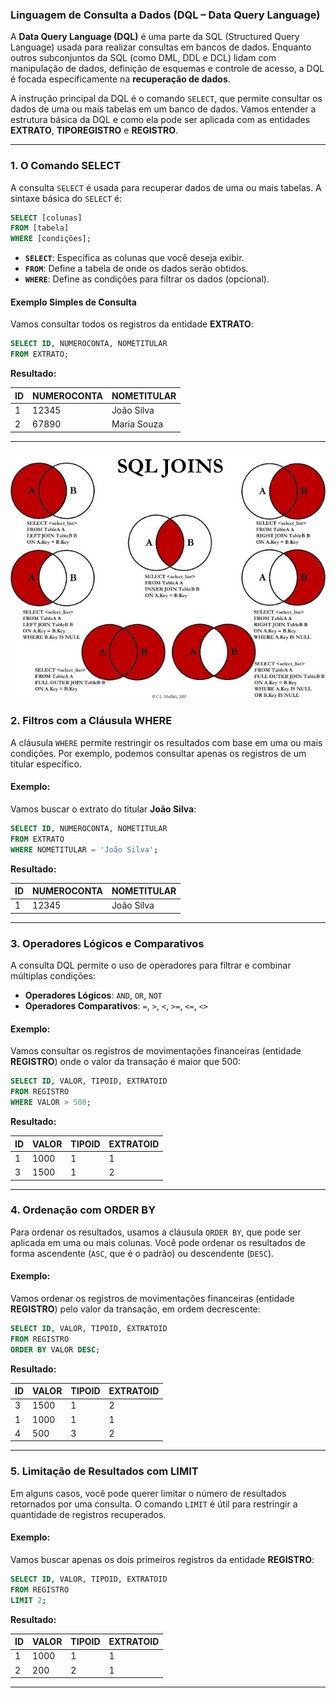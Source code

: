 ### Linguagem de Consulta a Dados (DQL – Data Query Language)

A **Data Query Language (DQL)** é uma parte da SQL (Structured Query Language) usada para realizar consultas em bancos de dados. Enquanto outros subconjuntos da SQL (como DML, DDL e DCL) lidam com manipulação de dados, definição de esquemas e controle de acesso, a DQL é focada especificamente na **recuperação de dados**.

A instrução principal da DQL é o comando `SELECT`, que permite consultar os dados de uma ou mais tabelas em um banco de dados. Vamos entender a estrutura básica da DQL e como ela pode ser aplicada com as entidades **EXTRATO**, **TIPOREGISTRO** e **REGISTRO**.

---


### 1. O Comando SELECT

A consulta `SELECT` é usada para recuperar dados de uma ou mais tabelas. A sintaxe básica do `SELECT` é:

```sql
SELECT [colunas]
FROM [tabela]
WHERE [condições];
```

- **`SELECT`**: Especifica as colunas que você deseja exibir.
- **`FROM`**: Define a tabela de onde os dados serão obtidos.
- **`WHERE`**: Define as condições para filtrar os dados (opcional).

#### Exemplo Simples de Consulta

Vamos consultar todos os registros da entidade **EXTRATO**:

```sql
SELECT ID, NUMEROCONTA, NOMETITULAR
FROM EXTRATO;
```

**Resultado:**

| ID  | NUMEROCONTA | NOMETITULAR   |
|-----|-------------|---------------|
| 1   | 12345       | João Silva    |
| 2   | 67890       | Maria Souza   |

---

![alt text](../assets/sql%20joins.png)

### 2. Filtros com a Cláusula WHERE

A cláusula `WHERE` permite restringir os resultados com base em uma ou mais condições. Por exemplo, podemos consultar apenas os registros de um titular específico.

#### Exemplo:

Vamos buscar o extrato do titular **João Silva**:

```sql
SELECT ID, NUMEROCONTA, NOMETITULAR
FROM EXTRATO
WHERE NOMETITULAR = 'João Silva';
```

**Resultado:**

| ID  | NUMEROCONTA | NOMETITULAR   |
|-----|-------------|---------------|
| 1   | 12345       | João Silva    |

---

### 3. Operadores Lógicos e Comparativos

A consulta DQL permite o uso de operadores para filtrar e combinar múltiplas condições:

- **Operadores Lógicos**: `AND`, `OR`, `NOT`
- **Operadores Comparativos**: `=`, `>`, `<`, `>=`, `<=`, `<>`

#### Exemplo:

Vamos consultar os registros de movimentações financeiras (entidade **REGISTRO**) onde o valor da transação é maior que 500:

```sql
SELECT ID, VALOR, TIPOID, EXTRATOID
FROM REGISTRO
WHERE VALOR > 500;
```

**Resultado:**

| ID  | VALOR  | TIPOID | EXTRATOID |
|-----|--------|--------|-----------|
| 1   | 1000   | 1      | 1         |
| 3   | 1500   | 1      | 2         |

---

### 4. Ordenação com ORDER BY

Para ordenar os resultados, usamos a cláusula `ORDER BY`, que pode ser aplicada em uma ou mais colunas. Você pode ordenar os resultados de forma ascendente (`ASC`, que é o padrão) ou descendente (`DESC`).

#### Exemplo:

Vamos ordenar os registros de movimentações financeiras (entidade **REGISTRO**) pelo valor da transação, em ordem decrescente:

```sql
SELECT ID, VALOR, TIPOID, EXTRATOID
FROM REGISTRO
ORDER BY VALOR DESC;
```

**Resultado:**

| ID  | VALOR  | TIPOID | EXTRATOID |
|-----|--------|--------|-----------|
| 3   | 1500   | 1      | 2         |
| 1   | 1000   | 1      | 1         |
| 4   | 500    | 3      | 2         |

---

### 5. Limitação de Resultados com LIMIT

Em alguns casos, você pode querer limitar o número de resultados retornados por uma consulta. O comando `LIMIT` é útil para restringir a quantidade de registros recuperados.

#### Exemplo:

Vamos buscar apenas os dois primeiros registros da entidade **REGISTRO**:

```sql
SELECT ID, VALOR, TIPOID, EXTRATOID
FROM REGISTRO
LIMIT 2;
```

**Resultado:**

| ID  | VALOR  | TIPOID | EXTRATOID |
|-----|--------|--------|-----------|
| 1   | 1000   | 1      | 1         |
| 2   | 200    | 2      | 1         |

---
